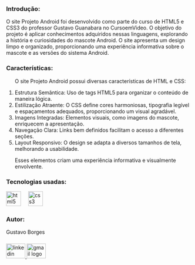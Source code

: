 
### Introdução:

<p align="left">O site Projeto Android foi desenvolvido como parte do curso de HTML5 e CSS3 do professor Gustavo Guanabara no CursoemVideo. O objetivo do projeto é aplicar conhecimentos adquiridos nessas linguagens, explorando a história e curiosidades do mascote Android. O site apresenta um design limpo e organizado, proporcionando uma experiência informativa sobre o mascote e as versões do sistema Android.</p>

### Características:

<p align="left">
  <ol>
    <p>O site Projeto Android possui diversas características de HTML e CSS:</p>
    <li>Estrutura Semântica: Uso de tags HTML5 para organizar o conteúdo de maneira lógica.</li>
    <li>Estilização Atraente: O CSS define cores harmoniosas, tipografia legível e espaçamentos adequados, proporcionando um visual agradável.</li>
    <li>Imagens Integradas: Elementos visuais, como imagens do mascote, enriquecem a apresentação.</li>
    <li>Navegação Clara: Links bem definidos facilitam o acesso a diferentes seções.</li>
    <li>Layout Responsivo: O design se adapta a diversos tamanhos de tela, melhorando a usabilidade.</li>
    <p>Esses elementos criam uma experiência informativa e visualmente envolvente.</p>
  </ol>
</p>

### Tecnologias usadas:

<div align="left">
  <img src="https://cdn.jsdelivr.net/gh/devicons/devicon/icons/html5/html5-original.svg" height="40" alt="html5 logo"  />
  <img width="12" />
  <img src="https://cdn.jsdelivr.net/gh/devicons/devicon/icons/css3/css3-original.svg" height="40" alt="css3 logo"  />
</div>

### Autor:

<p align="left">Gustavo Borges</p>

###

<div align="left">
  <a href="www.linkedin.com/in/gustavo-ribeiro-borges0411" target="_blank">
    <img src="https://raw.githubusercontent.com/maurodesouza/profile-readme-generator/master/src/assets/icons/social/linkedin/default.svg" width="52" height="40" alt="linkedin logo"  />
  </a>
  <a href="mailto:gustaborges2006@gmail.com" target="_blank">
    <img src="https://raw.githubusercontent.com/maurodesouza/profile-readme-generator/master/src/assets/icons/social/gmail/default.svg" width="52" height="40" alt="gmail logo"  />
  </a>
</div>

###
